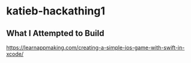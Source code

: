 # katieb-hackathing1

## What I Attempted to Build
https://learnappmaking.com/creating-a-simple-ios-game-with-swift-in-xcode/